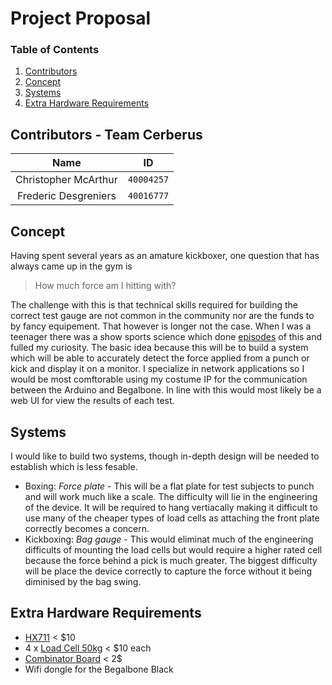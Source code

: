 # Project Proposal

### Table of Contents
1. [Contributors](#Contributors)
2. [Concept](#Concept)
3. [Systems](#Systems)
4. [Extra Hardware Requirements](#Extra-Hardware-Requirements)

## Contributors - Team Cerberus
**Name** | **ID**
:--:|---
Christopher McArthur | `40004257`
Frederic Desgreniers | `40016777`

## Concept
Having spent several years as an amature kickboxer, one question that has always came up in the gym is

> How much force am I hitting with?

The challenge with this is that technical skills required for building the correct test gauge are not common in the community nor are the funds to by fancy equipement. That however is longer not the case. When I was a teenager there was a show sports science which done [episodes](https://www.youtube.com/watch?v=-iLno2uSRXg) of this and fulled my curiosity. The basic idea because this will be to build a system which will be able to accurately detect the force applied from a punch or kick and display it on a monitor. I specialize in network applications so I would be most comftorable using my costume IP for the communication between the Arduino and Begalbone. In line with this would most likely be a web UI for view the results of each test.

## Systems
I would like to build two systems, though in-depth design will be needed to establish which is less fesable.

- Boxing: _Force plate_ - This will be a flat plate for test subjects to punch and will work much like a scale. The difficulty will lie in the engineering of the device. It will be required to hang vertiacally making it difficult to use many of the cheaper types of load cells as attaching the front plate correctly becomes a concern.
- Kickboxing: _Bag gauge_ - This would eliminat much of the engineering difficults of mounting the load cells but would require a higher rated cell because the force behind a pick is much greater. The biggest difficulty will be place the device correctly to capture the force without it being diminised by the bag swing.

## Extra Hardware Requirements
* [HX711](https://www.sparkfun.com/products/13879) < $10
* 4 x [Load Cell 50kg](http://www.robotshop.com/ca/en/micro-load-cell-50-kg.html) < $10 each
* [Combinator Board](https://www.sparkfun.com/products/13878) < 2$
* Wifi dongle for the Begalbone Black

